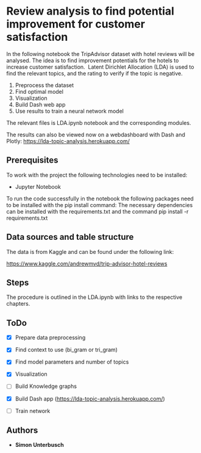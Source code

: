 # Review analysis to find potential improvement for customer satisfaction

In the following notebook the TripAdvisor dataset with hotel reviews will be analysed.
The idea is to find improvement potentials for the hotels to increase customer satisfaction. 
Latent Dirichlet Allocation (LDA) is used to find the relevant topics, and the rating to verify if the topic is negative.

1. Preprocess the dataset
2. Find optimal model
3. Visualization
4. Build Dash web app
5. Use results to train a neural network model

The relevant files is LDA.ipynb notebook and the corresponding modules. 

The results can also be viewed now on a webdashboard with Dash and Plotly:
https://lda-topic-analysis.herokuapp.com/


## Prerequisites

To work with the project the following technologies need to be installed:

- Jupyter Notebook

To run the code successfully in the notebook the following packages need to be installed with the pip install command:
The necessary dependencies can be installed with the requirements.txt and the command
pip install -r requirements.txt


## Data sources and table structure

The data is from Kaggle and can be found under the following link:

https://www.kaggle.com/andrewmvd/trip-advisor-hotel-reviews

## Steps

The procedure is outlined in the LDA.ipynb with links to the respective chapters.


## ToDo

- [x] Prepare data preprocessing
- [x] Find context to use (bi_gram or tri_gram)
- [x] Find model parameters and number of topics
- [x] Visualization
- [ ] Build Knowledge graphs
- [x] Build Dash app (https://lda-topic-analysis.herokuapp.com/)
- [ ] Train network


## Authors

* **Simon Unterbusch**
